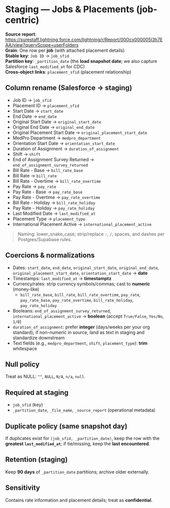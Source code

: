 # Staging — Jobs & Placements (job-centric)

**Source report**: https://surestaff.lightning.force.com/lightning/r/Report/00Ocx000005l3h7EAA/view?queryScope=userFolders  
**Grain**: One row per **job** (with attached placement details)  
**Stable key**: `Job ID` → `job_sfid`  
**Partition key**: `_partition_date` (the **load snapshot date**; we also capture Salesforce `last_modified_at` for CDC)  
**Cross-object links**: `placement_sfid` (placement relationship)

## Column rename (Salesforce → staging)
- Job ID → `job_sfid`  
- Placement ID → `placement_sfid`  
- Start Date → `start_date`  
- End Date → `end_date`  
- Original Start Date → `original_start_date`  
- Original End Date → `original_end_date`  
- Original Placement Start Date → `original_placement_start_date`  
- MedPro Department → `medpro_department`  
- Orientation Start Date → `orientation_start_date`  
- Duration of Assignment → `duration_of_assignment`  
- Shift → `shift`  
- End of Assignment Survey Returned → `end_of_assignment_survey_returned`  
- Bill Rate - Base → `bill_rate_base`  
- Bill Rate → `bill_rate`  
- Bill Rate - Overtime → `bill_rate_overtime`  
- Pay Rate → `pay_rate`  
- Pay Rate - Base → `pay_rate_base`  
- Pay Rate - Overtime → `pay_rate_overtime`  
- Bill Rate - Holiday → `bill_rate_holiday`  
- Pay Rate - Holiday → `pay_rate_holiday`  
- Last Modified Date → `last_modified_at`  
- Placement Type → `placement_type`  
- International Placement Active → `international_placement_active`

> Naming: lower_snake_case; strip/replace `:`, `/`, spaces, and dashes per Postgres/Supabase rules.

## Coercions & normalizations
- Dates: `start_date`, `end_date`, `original_start_date`, `original_end_date`, `original_placement_start_date`, `orientation_start_date` → **date**  
- Timestamps: `last_modified_at` → **timestamptz**  
- Currency/rates: strip currency symbols/commas; cast to **numeric** (money-like)  
  - `bill_rate_base`, `bill_rate`, `bill_rate_overtime`, `pay_rate`, `pay_rate_base`, `pay_rate_overtime`, `bill_rate_holiday`, `pay_rate_holiday`
- Booleans: `end_of_assignment_survey_returned`, `international_placement_active` → **boolean** (accept `True/False`, `Yes/No`, `1/0`)  
- `duration_of_assignment`: prefer **integer** (days/weeks per your org standard); if non-numeric in source, land as text in staging and standardize downstream  
- Text fields (e.g., `medpro_department`, `shift`, `placement_type`): **trim** whitespace

## Null policy
Treat as NULL: `""`, `NULL`, `N/A`, `n/a`, `null`.

## Required at staging
- `job_sfid` (key)  
- `_partition_date`, `_file_name`, `_source_report` (operational metadata)

## Duplicate policy (same snapshot day)
If duplicates exist for `(job_sfid, _partition_date)`, keep the row with the **greatest `last_modified_at`**; if tie/missing, keep the **last encountered**.

## Retention (staging)
Keep **90 days** of `_partition_date` partitions; archive older externally.

## Sensitivity
Contains rate information and placement details; treat as **confidential**.
